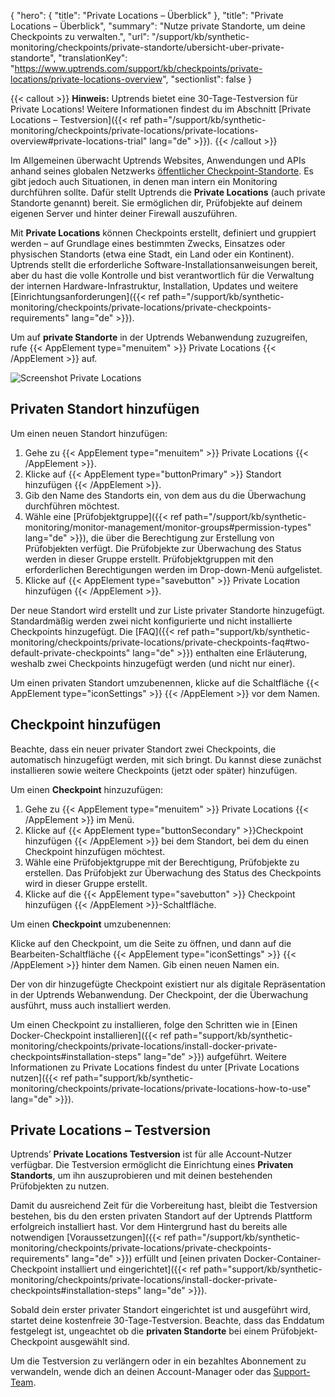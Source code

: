 {
  "hero": {
    "title": "Private Locations – Überblick"
  },
  "title": "Private Locations – Überblick",
  "summary": "Nutze private Standorte, um deine Checkpoints zu verwalten.",
  "url": "/support/kb/synthetic-monitoring/checkpoints/private-standorte/ubersicht-uber-private-standorte",
  "translationKey": "https://www.uptrends.com/support/kb/checkpoints/private-locations/private-locations-overview",
  "sectionlist": false
}

{{< callout >}} **Hinweis:** Uptrends bietet eine 30-Tage-Testversion für Private Locations! Weitere Informationen findest du im Abschnitt [Private Locations – Testversion]({{< ref path="/support/kb/synthetic-monitoring/checkpoints/private-locations/private-locations-overview#private-locations-trial" lang="de" >}}). {{< /callout >}} 

Im Allgemeinen überwacht Uptrends Websites, Anwendungen und APIs anhand seines globalen Netzwerks [öffentlicher Checkpoint-Standorte](/checkpoints). Es gibt jedoch auch Situationen, in denen man intern ein Monitoring durchführen sollte. Dafür stellt Uptrends die **Private Locations** (auch private Standorte genannt) bereit. Sie ermöglichen dir, Prüfobjekte auf deinem eigenen Server und hinter deiner Firewall auszuführen.

Mit **Private Locations** können Checkpoints erstellt, definiert und gruppiert werden – auf Grundlage eines bestimmten Zwecks, Einsatzes oder physischen Standorts (etwa eine Stadt, ein Land oder ein Kontinent). Uptrends stellt die erforderliche Software-Installationsanweisungen bereit, aber du hast die volle Kontrolle und bist verantwortlich für die Verwaltung der internen Hardware-Infrastruktur, Installation, Updates und weitere [Einrichtungsanforderungen]({{< ref path="/support/kb/synthetic-monitoring/checkpoints/private-locations/private-checkpoints-requirements" lang="de" >}}).

Um auf **private Standorte** in der Uptrends Webanwendung zuzugreifen, rufe {{< AppElement type="menuitem" >}} Private Locations {{< /AppElement >}} auf.

![Screenshot Private Locations](/img/content/scr_private-locations-v3.min.png)

## Privaten Standort hinzufügen

Um einen neuen Standort hinzufügen:

1. Gehe zu {{< AppElement type="menuitem" >}} Private Locations {{< /AppElement >}}.
2. Klicke auf {{< AppElement type="buttonPrimary" >}} Standort hinzufügen {{< /AppElement >}}.
3. Gib den Name des Standorts ein, von dem aus du die Überwachung durchführen möchtest.
4. Wähle eine [Prüfobjektgruppe]({{< ref path="/support/kb/synthetic-monitoring/monitor-management/monitor-groups#permission-types" lang="de" >}}), die über die Berechtigung zur Erstellung von Prüfobjekten verfügt. Die Prüfobjekte zur Überwachung des Status werden in dieser Gruppe erstellt. Prüfobjektgruppen mit den erforderlichen Berechtigungen werden im Drop-down-Menü aufgelistet.
5. Klicke auf {{< AppElement type="savebutton" >}} Private Location hinzufügen {{< /AppElement >}}.

 Der neue Standort wird erstellt und zur Liste privater Standorte hinzugefügt. Standardmäßig werden zwei nicht konfigurierte und nicht installierte Checkpoints hinzugefügt. Die [FAQ]({{< ref path="support/kb/synthetic-monitoring/checkpoints/private-locations/private-checkpoints-faq#two-default-private-checkpoints" lang="de" >}}) enthalten eine Erläuterung, weshalb zwei Checkpoints hinzugefügt werden (und nicht nur einer).

Um einen privaten Standort umzubenennen, klicke auf die Schaltfläche {{< AppElement type="iconSettings" >}} {{< /AppElement >}} vor dem Namen.

## Checkpoint hinzufügen

Beachte, dass ein neuer privater Standort zwei Checkpoints, die automatisch hinzugefügt werden, mit sich bringt. Du kannst diese zunächst installieren sowie weitere Checkpoints (jetzt oder später) hinzufügen.

Um einen **Checkpoint** hinzuzufügen:

1. Gehe zu {{< AppElement type="menuitem" >}} Private Locations {{< /AppElement >}} im Menü.
2. Klicke auf {{< AppElement type="buttonSecondary" >}}Checkpoint hinzufügen {{< /AppElement >}} bei dem Standort, bei dem du einen Checkpoint hinzufügen möchtest.
3. Wähle eine Prüfobjektgruppe mit der Berechtigung, Prüfobjekte zu erstellen. Das Prüfobjekt zur Überwachung des Status des Checkpoints wird in dieser Gruppe erstellt.
4. Klicke auf die {{< AppElement type="savebutton" >}} Checkpoint hinzufügen {{< /AppElement >}}-Schaltfläche.

Um einen **Checkpoint** umzubenennen:

Klicke auf den Checkpoint, um die Seite zu öffnen, und dann auf die Bearbeiten-Schaltfläche {{< AppElement type="iconSettings" >}} {{< /AppElement >}} hinter dem Namen. Gib einen neuen Namen ein.

Der von dir hinzugefügte Checkpoint existiert nur als digitale Repräsentation in der Uptrends Webanwendung. Der Checkpoint, der die Überwachung ausführt, muss auch installiert werden.

Um einen Checkpoint zu installieren, folge den Schritten wie in [Einen Docker-Checkpoint installieren]({{< ref path="support/kb/synthetic-monitoring/checkpoints/private-locations/install-docker-private-checkpoints#installation-steps" lang="de" >}}) aufgeführt. Weitere Informationen zu Private Locations findest du unter [Private Locations nutzen]({{< ref path="support/kb/synthetic-monitoring/checkpoints/private-locations/private-locations-how-to-use" lang="de" >}}).

## Private Locations – Testversion

Uptrendsʼ **Private Locations Testversion** ist für alle Account-Nutzer verfügbar. Die Testversion ermöglicht die Einrichtung eines **Privaten Standorts**, um ihn auszuprobieren und mit deinen bestehenden Prüfobjekten zu nutzen.

Damit du ausreichend Zeit für die Vorbereitung hast, bleibt die Testversion bestehen, bis du den ersten privaten Standort auf der Uptrends Plattform erfolgreich installiert hast. Vor dem Hintergrund hast du bereits alle notwendigen [Voraussetzungen]({{< ref path="/support/kb/synthetic-monitoring/checkpoints/private-locations/private-checkpoints-requirements" lang="de" >}}) erfüllt und [einen privaten Docker-Container-Checkpoint installiert und eingerichtet]({{< ref path="support/kb/synthetic-monitoring/checkpoints/private-locations/install-docker-private-checkpoints#installation-steps" lang="de" >}}).

Sobald dein erster privater Standort eingerichtet ist und ausgeführt wird, startet deine kostenfreie 30-Tage-Testversion. Beachte, dass das Enddatum festgelegt ist, ungeachtet ob die **privaten Standorte** bei einem Prüfobjekt-Checkpoint ausgewählt sind.

Um die Testversion zu verlängern oder in ein bezahltes Abonnement zu verwandeln, wende dich an deinen Account-Manager oder das [Support-Team](/contact).
